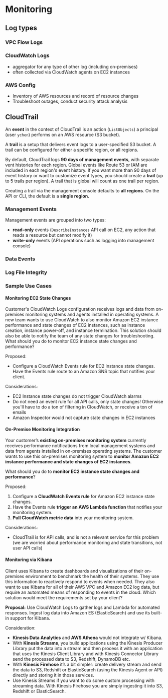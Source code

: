 # Monitoring

## Log types

### VPC Flow Logs

### CloudWatch Logs
- aggregator for any type of other log (including on-premises)
- often collected via CloudWatch agents on EC2 instances

### AWS Config
- Inventory of AWS resources and record of resource changes
- Troubleshoot outages, conduct security attack analysis

## CloudTrail

An **event** in the context of CloudTrail is an action (`ListObjects`) a principal (user `ychen`) performs on an AWS resource (S3 bucket). 

A **trail** is a setup that delivers event logs to a user-specified S3 bucket. A trail can be configured for either a specific region, or all regions.

By default, CloudTrail logs **90 days of management events**, with separate vent histories for each region. Global events like Route 53 or IAM are included in each region's event history. If you want more than 90 days of event history or want to customize event types, you should create a **trail** (up to 5 trails per region). A trail that is global will count as one trail per region.

Creating a trail via the management console defaults to **all regions**. On the API or CLI, the default is a **single region.**

### Management Events

Management events are grouped into two types:
* **read-only** events (`DescribeInstances` API call on EC2, any action that reads a resource but cannot modify it)
* **write-only** events (API operations such as logging into management console)

### Data Events

### Log File Integrity

### Sample Use Cases

#### Monitoring EC2 State Changes

Customer's CloudWatch Logs configuration receives logs and data from on-premises monitoring systems and agents installed in operating systems. A new team wants to use CloudWatch to also monitor Amazon EC2 instance performance and state changes of EC2 instances, such as instance creation, instance power-off, and instance termination. This solution should also be able to notify the team of any state changes for troubleshooting. What should you do to monitor EC2 instance state changes and performance?

Proposed:
- Configure a CloudWatch Events rule for EC2 instance state changes. Have the Events rule route to an Amazon SNS topic that notifies your client.

Considerations:
- EC2 Instance state changes do not trigger CloudWatch alarms
- Do not need an event rule for all API calls, only state changes! Otherwise you'll have to do a ton of filtering in CloudWatch, or receive a ton of emails
- Amazon Inspector would not capture state changes in EC2 instances

#### On-Premise Monitoring Integration
Your customer’s **existing on-premises monitoring system** currently receives performance notifications from local management systems and data from agents installed in on-premises operating systems. The customer wants to use this on-premises monitoring system to **monitor Amazon EC2 instance performance and state changes of EC2 instances**.

What should you do to **monitor EC2 instance state changes and performance**?

Proposed:
1. Configure a **CloudWatch Events rule** for Amazon EC2 instance state changes. 
2. Have the Events rule **trigger an AWS Lambda function** that notifies your monitoring system. 
3. **Pull CloudWatch metric data** into your monitoring system.

Considerations:
- CloudTrail is for API calls, and is not a relevant service for this problem (we are worried about performance monitoring and state transitions, not user API calls)

#### Monitoring via Kibana

Client uses Kibana to create dashboards and visualizations of their on-premises environment to benchmark the health of their systems. They use this information to reactively respond to events when needed. They also want to use Kibana for all of their AWS VPC and Amazon EC2 log data, but require an automated means of responding to events in the cloud. Which solution would meet the requirements set by your client?

**Proposal:** Use CloudWatch Logs to gather logs and Lambda for automated responses. Ingest log data into Amazon ES (ElasticSearch) and use its built-in support for Kibana.

Consideration:
- **Kinesis Data Analytics** and **AWS Athena** would not integrate w/ Kibana.
- With **Kinesis Streams**, you build applications using the Kinesis Producer Library put the data into a stream and then process it with an application that uses the Kinesis Client Library and with Kinesis Connector Library send the processed data to S3, Redshift, DynamoDB etc.
- With **Kinesis Firehose** it’s a bit simpler: create delivery stream and send the data to S3, Redshift or ElasticSearch (using the Kinesis Agent or API) directly and storing it in those services.
- Use Kinesis Streams if you want to do some custom processing with streaming data. With Kinesis Firehose you are simply ingesting it into S3, Redshift or ElasticSearch.
